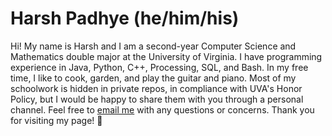 # Harsh Padhye (he/him/his)

Hi! My name is Harsh and I am a second-year Computer Science and Mathematics double major at the University of Virginia. I have programming experience in Java, Python, C++, Processing, SQL, and Bash. In my free time, I like to cook, garden, and play the guitar and piano. Most of my schoolwork is hidden in private repos, in compliance with UVA's Honor Policy, but I would be happy to share them with you through a personal channel. Feel free to [email me](mailto:harshpadhye@gmail.com) with any questions or concerns. Thank you for visiting my page! :musical_note:

<!--
**harshpadhye/harshpadhye** is a ✨ _special_ ✨ repository because its `README.md` (this file) appears on your GitHub profile.

